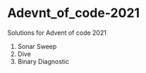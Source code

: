 # Adevnt_of_code-2021
Solutions for Advent of code 2021

1. Sonar Sweep
2. Dive
3. Binary Diagnostic

